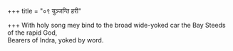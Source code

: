 +++
title = "०९ युञ्जन्ति हरी"

+++
With holy song mey bind to the broad wide-yoked car the Bay Steeds of the rapid God,  
     Bearers of Indra, yoked by word.